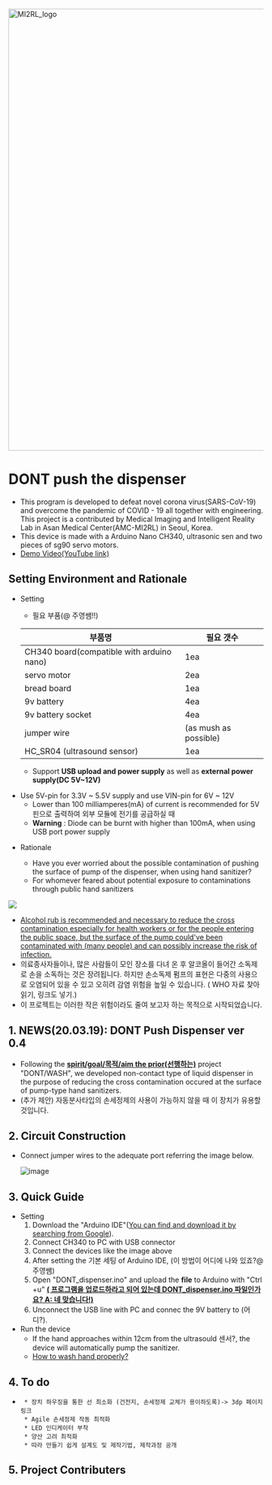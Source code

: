 ```markdown

```

<img width="871" alt="MI2RL_logo" src="https://user-images.githubusercontent.com/55417425/77146652-e4a44700-6ace-11ea-9e69-3d38b3f35392.png"><br>



# DONT push the dispenser

* This program is developed to defeat novel corona virus(SARS-CoV-19) and overcome the pandemic of COVID - 19 all together with engineering. This project is a contributed by Medical Imaging and Intelligent Reality Lab in Asan Medical Center(AMC-MI2RL) in Seoul, Korea.
* This device is made with a Arduino Nano CH340,  ultrasonic sen and two pieces of sg90 servo motors.
* [Demo Video(YouTube link)](https://youtu.be/2AqtVSnK7Oo)



## Setting Environment and  Rationale

* Setting

  * 필요 부품(@ 주영쌤!!)

  | 부품명                                    | 필요 갯수             |
  | ----------------------------------------- | --------------------- |
  | CH340 board(compatible with arduino nano) | 1ea                   |
  | servo motor                               | 2ea                   |
  | bread board                               | 1ea                   |
  | 9v battery                                | 4ea                   |
  | 9v battery socket                         | 4ea                   |
  | jumper wire                               | (as mush as possible) |
  | HC_SR04 (ultrasound sensor)               | 1ea                   |
  
  -  Support **USB upload and power supply** as well as  **external power supply(DC 5V~12V)**
- Use 5V-pin for 3.3V ~ 5.5V supply and
    use VIN-pin for 6V ~ 12V
  -  Lower than 100 milliamperes(mA) of current is recommended for 5V 핀으로 출력하여 외부 모듈에 전기를 공급하실 때
  - **Warning** :  Diode can be burnt with higher than 100mA, when using USB port power supply
  
* Rationale 

  * Have you ever worried about the possible contamination of pushing the surface of pump of the dispenser, when using hand sanitizer?
  * For whomever feared about potential exposure to contaminations  through public hand sanitizers

![](https://user-images.githubusercontent.com/42925197/77137204-4903de00-6ab0-11ea-937e-0cba5ad5ad16.png)


  * <u>Alcohol rub is recommended and necessary to reduce the cross contamination  especially for health workers or for the people entering the public space, but the surface of the pump could've been contaminated with (many people) and can possibly increase the risk of infection.</u>
  * 의료종사자들이나, 많은 사람들이 모인 장소를 다녀 온 후 알코올이 들어간 소독제로 손을 소독하는 것은 장려됩니다. 하지만 손소독제 펌프의 표현은 다중의 사용으로 오염되어 있을 수 있고 오히려 감염 위험을 높일 수 있습니다. ( WHO 자료 찾아 읽기, 링크도 넣기.)
  * 이 프로젝트는 이러한 작은 위험이라도 줄여 보고자 하는 목적으로 시작되었습니다.



## 1. NEWS(20.03.19): DONT Push Dispenser ver 0.4

* Following the <u>**spirit/goal/목적/aim the prior(선행하는)**</u> project "DONT/WASH", we developed non-contact type of  liquid dispenser in the purpose of reducing the cross contamination occured at the surface of pump-type hand sanitizers.
* (추가 제안) 자동분사타입의 손세정제의 사용이 가능하지 않을 때 이 장치가 유용할 것입니다. 



## 2. Circuit Construction

* Connect jumper wires  to the adequate port referring the image below.

  ![image](https://user-images.githubusercontent.com/55417425/77146927-8b88e300-6acf-11ea-9d17-d67da54c015c.png)

## 3. Quick Guide

* Setting
  1. Download the "Arduino IDE"([You can find and download it by searching from Google](https://www.arduino.cc/en/main/OldSoftwareReleases)). 
  2. Connect CH340 to PC with USB connector
  3. Connect the devices like the image above
  4. After setting  the 기본 세팅 of Arduino IDE, (이 방법이 어디에 나와 있죠?@ 주영쌤)
  5. Open "DONT_dispenser.ino" and upload the **file** to Arduino with "Ctrl +u"  <u>**( 프로그램을 업로드하라고 되어 있는데 DONT_dispenser.ino 파일인가요? A: 네 맞습니다!)**</u>
  6. Unconnect the USB line with PC and connec the 9V battery to (어디?).
* Run the device
  * If the hand approaches within 12cm from the ultrasould 센서?, the device will automatically pump the sanitizer.
  * [How to wash hand properly?](https://www.youtube.com/watch?v=4O0zkBQTgvI)



## 4. To do

* ```
   * 장치 하우징을 통한 선 최소화 (건전지, 손세정제 교체가 용이하도록)-> 3dp 페이지 링크
   * Agile 손세정제 작동 최적화
   * LED 인디케이터 부착
   * 양산 고려 최적화
   * 따라 만들기 쉽게 설계도 및 제작기법, 제작과정 공개
  ```





## 5. Project Contributers